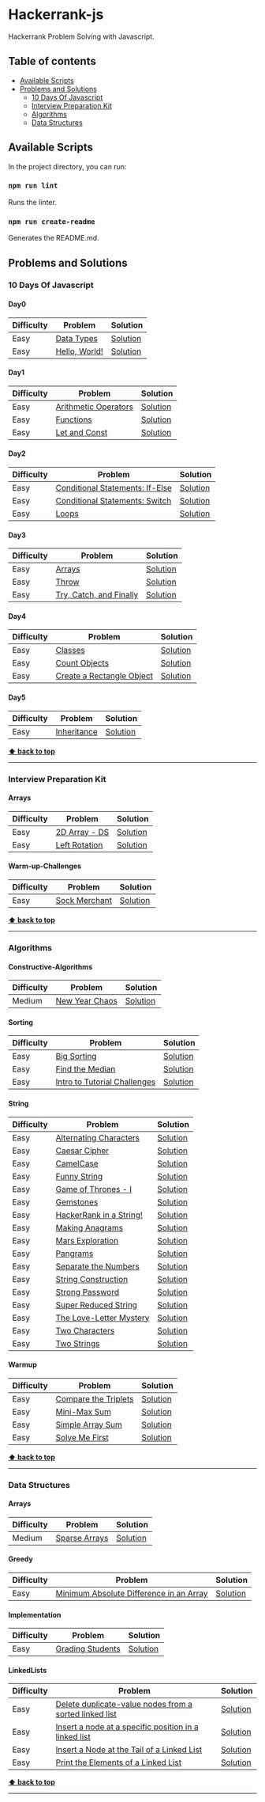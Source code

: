 # Hackerrank-js
Hackerrank Problem Solving with Javascript.
## Table of contents
* [Available Scripts](#Available-Scripts)
* [Problems and Solutions](#Problems-and-Solutions)
  * [10 Days Of Javascript](#10-Days-Of-Javascript)
  * [Interview Preparation Kit](#Interview-Preparation-Kit)
  * [Algorithms](#Algorithms)
  * [Data Structures](#Data-Structures)
## Available Scripts

In the project directory, you can run:

### `npm run lint`
Runs the linter.
###  `npm run create-readme`
Generates the README.md.
## Problems and Solutions

### 10 Days Of Javascript
#### Day0
| Difficulty | Problem | Solution |
| --- | --- | --- |
| Easy | [Data Types](https://www.hackerrank.com/challenges/js10-data-types/problem) | [Solution](./10-Days-Of-Javascript/Day0/data-types.js)|
| Easy | [Hello, World!](https://www.hackerrank.com/challenges/js10-hello-world/problem) | [Solution](./10-Days-Of-Javascript/Day0/hello-world.js)|
#### Day1
| Difficulty | Problem | Solution |
| --- | --- | --- |
| Easy | [Arithmetic Operators](https://www.hackerrank.com/challenges/js10-arithmetic-operators/problem) | [Solution](./10-Days-Of-Javascript/Day1/arithmetic-oprators.js)|
| Easy | [Functions](https://www.hackerrank.com/challenges/js10-function/problem) | [Solution](./10-Days-Of-Javascript/Day1/functions.js)|
| Easy | [Let and Const](https://www.hackerrank.com/challenges/js10-let-and-const/problem) | [Solution](./10-Days-Of-Javascript/Day1/let-and-const.js)|
#### Day2
| Difficulty | Problem | Solution |
| --- | --- | --- |
| Easy | [Conditional Statements: If-Else](https://www.hackerrank.com/challenges/js10-if-else/problem) | [Solution](./10-Days-Of-Javascript/Day2/conditional-statements-if-else.js)|
| Easy | [Conditional Statements: Switch](https://www.hackerrank.com/challenges/js10-switch/problem) | [Solution](./10-Days-Of-Javascript/Day2/conditional-statements-switch.js)|
| Easy | [Loops](https://www.hackerrank.com/challenges/js10-loops/problem) | [Solution](./10-Days-Of-Javascript/Day2/loops.js)|
#### Day3
| Difficulty | Problem | Solution |
| --- | --- | --- |
| Easy | [Arrays](https://www.hackerrank.com/challenges/js10-arrays/problem) | [Solution](./10-Days-Of-Javascript/Day3/arrays.js)|
| Easy | [Throw](https://www.hackerrank.com/challenges/js10-throw/problem) | [Solution](./10-Days-Of-Javascript/Day3/throw.js)|
| Easy | [Try, Catch, and Finally](https://www.hackerrank.com/challenges/js10-try-catch-and-finally/problem) | [Solution](./10-Days-Of-Javascript/Day3/try-catch-and-finally.js)|
#### Day4
| Difficulty | Problem | Solution |
| --- | --- | --- |
| Easy | [Classes](https://www.hackerrank.com/challenges/js10-class/problem) | [Solution](./10-Days-Of-Javascript/Day4/classes.js)|
| Easy | [Count Objects](https://www.hackerrank.com/challenges/js10-count-objects/problem) | [Solution](./10-Days-Of-Javascript/Day4/count-objects.js)|
| Easy | [Create a Rectangle Object](https://www.hackerrank.com/challenges/js10-objects/problem) | [Solution](./10-Days-Of-Javascript/Day4/create-a-rectangle-object.js)|
#### Day5
| Difficulty | Problem | Solution |
| --- | --- | --- |
| Easy | [Inheritance](https://www.hackerrank.com/challenges/js10-inheritance/problem) | [Solution](./10-Days-Of-Javascript/Day5/inheritance.js)|

**[⬆ back to top](#Table-of-contents)**

---

### Interview Preparation Kit
#### Arrays
| Difficulty | Problem | Solution |
| --- | --- | --- |
| Easy | [2D Array - DS](https://www.hackerrank.com/challenges/2d-array/problem) | [Solution](./Interview-Preparation-Kit/Arrays/2d-array-ds.js)|
| Easy | [Left Rotation](https://www.hackerrank.com/challenges/ctci-array-left-rotation/problem) | [Solution](./Interview-Preparation-Kit/Arrays/left-rotation.js)|
#### Warm-up-Challenges
| Difficulty | Problem | Solution |
| --- | --- | --- |
| Easy | [Sock Merchant](https://www.hackerrank.com/challenges/sock-merchant/problem) | [Solution](./Interview-Preparation-Kit/Warm-up-Challenges/sock-merchant.js)|

**[⬆ back to top](#Table-of-contents)**

---

### Algorithms
#### Constructive-Algorithms
| Difficulty | Problem | Solution |
| --- | --- | --- |
| Medium | [New Year Chaos](https://www.hackerrank.com/challenges/new-year-chaos/problem) | [Solution](./Algorithms/Constructive-Algorithms/new-year-chaos.js)|
#### Sorting
| Difficulty | Problem | Solution |
| --- | --- | --- |
| Easy | [Big Sorting](https://www.hackerrank.com/challenges/big-sorting/problem) | [Solution](./Algorithms/Sorting/big-sorting.js)|
| Easy | [Find the Median](https://www.hackerrank.com/challenges/find-the-median/problem) | [Solution](./Algorithms/Sorting/find-the-median.js)|
| Easy | [Intro to Tutorial Challenges](https://www.hackerrank.com/challenges/tutorial-intro/problem) | [Solution](./Algorithms/Sorting/intro-to-tutorial-challenges.js)|
#### String
| Difficulty | Problem | Solution |
| --- | --- | --- |
| Easy | [Alternating Characters](https://www.hackerrank.com/challenges/alternating-characters/problem) | [Solution](./Algorithms/String/alternating-characters.js)|
| Easy | [Caesar Cipher](https://www.hackerrank.com/challenges/caesar-cipher-1/problem) | [Solution](./Algorithms/String/caesar-cipher.js)|
| Easy | [CamelCase](https://www.hackerrank.com/challenges/camelcase/problem) | [Solution](./Algorithms/String/camelCase.js)|
| Easy | [Funny String](https://www.hackerrank.com/challenges/funny-string/problem) | [Solution](./Algorithms/String/funny-string.js)|
| Easy | [Game of Thrones - I](https://www.hackerrank.com/challenges/game-of-thrones/problem) | [Solution](./Algorithms/String/game-of-thrones-1.js)|
| Easy | [Gemstones](https://www.hackerrank.com/challenges/gem-stones/problem) | [Solution](./Algorithms/String/gemstones.js)|
| Easy | [HackerRank in a String!](https://www.hackerrank.com/challenges/hackerrank-in-a-string/problem) | [Solution](./Algorithms/String/hackerrank-in-a-string.js)|
| Easy | [Making Anagrams](https://www.hackerrank.com/challenges/making-anagrams/problem) | [Solution](./Algorithms/String/making-anagrams.js)|
| Easy | [Mars Exploration](https://www.hackerrank.com/challenges/mars-exploration/problem) | [Solution](./Algorithms/String/mars-exploration.js)|
| Easy | [Pangrams](https://www.hackerrank.com/challenges/pangrams/problem) | [Solution](./Algorithms/String/pangrams.js)|
| Easy | [Separate the Numbers](https://www.hackerrank.com/challenges/separate-the-numbers/problem) | [Solution](./Algorithms/String/separate-the-numbers.js)|
| Easy | [String Construction](https://www.hackerrank.com/challenges/string-construction/problem) | [Solution](./Algorithms/String/string-construction.js)|
| Easy | [Strong Password](https://www.hackerrank.com/challenges/strong-password/problem) | [Solution](./Algorithms/String/strong-password.js)|
| Easy | [Super Reduced String](https://www.hackerrank.com/challenges/reduced-string/problem) | [Solution](./Algorithms/String/super-reduced-string.js)|
| Easy | [The Love-Letter Mystery](https://www.hackerrank.com/challenges/the-love-letter-mystery/problem) | [Solution](./Algorithms/String/the-love-letter-mystery.js)|
| Easy | [Two Characters](https://www.hackerrank.com/challenges/two-characters/problem) | [Solution](./Algorithms/String/two-characters.js)|
| Easy | [Two Strings](https://www.hackerrank.com/challenges/two-strings/problem) | [Solution](./Algorithms/String/two-strings.js)|
#### Warmup
| Difficulty | Problem | Solution |
| --- | --- | --- |
| Easy | [Compare the Triplets](https://www.hackerrank.com/challenges/compare-the-triplets/problem) | [Solution](./Algorithms/Warmup/compare-the-triplets.js)|
| Easy | [Mini-Max Sum](https://www.hackerrank.com/challenges/mini-max-sum/problem) | [Solution](./Algorithms/Warmup/mini-max-sum.js)|
| Easy | [Simple Array Sum](https://www.hackerrank.com/challenges/simple-array-sum/problem) | [Solution](./Algorithms/Warmup/simple-array-sum.js)|
| Easy | [Solve Me First](https://www.hackerrank.com/challenges/solve-me-first/problem) | [Solution](./Algorithms/Warmup/solve-me-first.js)|

**[⬆ back to top](#Table-of-contents)**

---

### Data Structures
#### Arrays
| Difficulty | Problem | Solution |
| --- | --- | --- |
| Medium | [Sparse Arrays](https://www.hackerrank.com/challenges/sparse-arrays/problem) | [Solution](./Data-Structures/Arrays/sparse-array.js)|
#### Greedy
| Difficulty | Problem | Solution |
| --- | --- | --- |
| Easy | [Minimum Absolute Difference in an Array](https://www.hackerrank.com/challenges/minimum-absolute-difference-in-an-array/problem) | [Solution](./Data-Structures/Greedy/minimum-absolute-difference-in-an-array.js)|
#### Implementation
| Difficulty | Problem | Solution |
| --- | --- | --- |
| Easy | [Grading Students](https://www.hackerrank.com/challenges/grading/problem) | [Solution](./Data-Structures/Implementation/grading-students.js)|
#### LinkedLists
| Difficulty | Problem | Solution |
| --- | --- | --- |
| Easy | [Delete duplicate-value nodes from a sorted linked list](https://www.hackerrank.com/challenges/delete-duplicate-value-nodes-from-a-sorted-linked-list/problem) | [Solution](./Data-Structures/LinkedLists/delete-duplicate-value-nodes-from-a-sorted-linked-list.js)|
| Easy | [Insert a node at a specific position in a linked list](https://www.hackerrank.com/challenges/insert-a-node-at-a-specific-position-in-a-linked-list/problem) | [Solution](./Data-Structures/LinkedLists/insert-a-node-at-a-specific-position-in-a-linked-list.js)|
| Easy | [Insert a Node at the Tail of a Linked List](https://www.hackerrank.com/challenges/insert-a-node-at-the-tail-of-a-linked-list/problem) | [Solution](./Data-Structures/LinkedLists/insert-a-node-at-the-tail-of-a-linked-list.js)|
| Easy | [Print the Elements of a Linked List](https://www.hackerrank.com/challenges/print-the-elements-of-a-linked-list/problem) | [Solution](./Data-Structures/LinkedLists/print-the-elements-of-a-linked-list.js)|

**[⬆ back to top](#Table-of-contents)**

---

